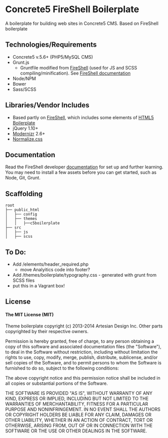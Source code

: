 # Concrete5 FireShell Boilerplate

A boilerplate for building web sites in Concrete5 CMS. Based on FireShell boilerplate

## Technologies/Requirements

- Concrete5 v.5.6+ (PHP5/MySQL CMS)
- Grunt.js
 	- Gruntfile modified from [FireShell](http://http://getfireshell.com/) (used for JS and SCSS compiling/minification). See [FireShell documentation](//github.com/toddmotto/fireshell/blob/master/docs/DOCS.md)
- Node/NPM
- Bower
- Sass/SCSS

## Libraries/Vendor Includes

- Based partly on [FireShell](http://http://getfireshell.com/), which includes some elements of [HTML5 Boilerplate](http://html5boilerplate.com/)
- jQuery 1.10+
- [Modernizr](http://modernizr.com/) 2.6+
- [Normalize.css](http://necolas.github.com/normalize.css/)

## Documentation

Read the FireShell developer [documentation](//github.com/toddmotto/fireshell/blob/master/docs/DOCS.md) for set up and further learning. You may need to install a few assets before you can get started, such as Node, Git, Grunt.


## Scaffolding

````
root  
├── public_html  
│   ├── config  
│   ├── themes  
│   │   ├──c5boilerplate  
├── src  
│   ├── js  
│   ├── scss  
````


## To Do:
- Add /elements/header_required.php
  - move Analyitics code into footer?
- Add /themes/boilerplate/typography.css - generated with grunt from SCSS files
- put this in a Vagrant box!


## License

#### The MIT License (MIT) 

Theme boilerplate copyright (c) 2013-2014 Artesian Design Inc.
Other parts copyrighted by their respective owners.

Permission is hereby granted, free of charge, to any person obtaining a copy of this software and associated documentation files (the "Software"), to deal in the Software without restriction, including without limitation the rights to use, copy, modify, merge, publish, distribute, sublicense, and/or sell copies of the Software, and to permit persons to whom the Software is furnished to do so, subject to the following conditions:

The above copyright notice and this permission notice shall be included in all copies or substantial portions of the Software.

THE SOFTWARE IS PROVIDED "AS IS", WITHOUT WARRANTY OF ANY KIND, EXPRESS OR IMPLIED, INCLUDING BUT NOT LIMITED TO THE WARRANTIES OF MERCHANTABILITY, FITNESS FOR A PARTICULAR PURPOSE AND NONINFRINGEMENT. IN NO EVENT SHALL THE AUTHORS OR COPYRIGHT HOLDERS BE LIABLE FOR ANY CLAIM, DAMAGES OR OTHER LIABILITY, WHETHER IN AN ACTION OF CONTRACT, TORT OR OTHERWISE, ARISING FROM, OUT OF OR IN CONNECTION WITH THE SOFTWARE OR THE USE OR OTHER DEALINGS IN THE SOFTWARE.
